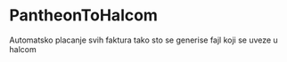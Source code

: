 # PantheonToHalcom
 Automatsko placanje svih faktura tako sto se generise fajl koji se uveze u halcom
